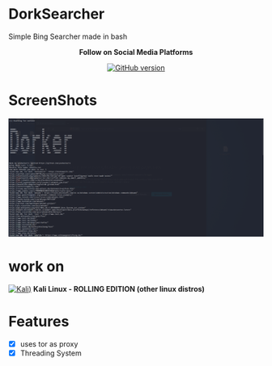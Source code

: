 # DorkSearcher
Simple  Bing Searcher  made in bash 

<p align="center">
  <b> Follow on Social Media Platforms </b>
</p>




<p align="center">
<p align="center">
<a href="https://www.facebook.com/achihemek.achihemek/"><img title="GitHub version" src="https://img.shields.io/badge/-Facebook-blue" ></a> 
</p>

# ScreenShots

![](Screenshot/Dorker.PNG)

# work on

[![Kali)](https://www.google.com/s2/favicons?domain=https://www.kali.org/)](https://www.kali.org) **Kali Linux - ROLLING EDITION (other linux distros)**

# Features

- [x] uses tor as proxy
- [x] Threading System
